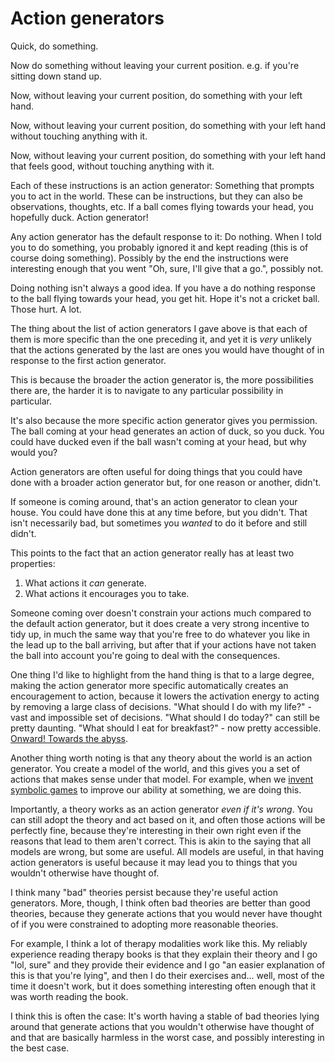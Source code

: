 # Action generators

Quick, do something.

Now do something without leaving your current position. e.g. if you're sitting down stand up.

Now, without leaving your current position, do something with your left hand.

Now, without leaving your current position, do something with your left hand without touching anything with it.

Now, without leaving your current position, do something with your left hand that feels good, without touching anything with it.

Each of these instructions is an action generator: Something that prompts you to act in the world. These can be instructions, but they can also be observations, thoughts, etc. If a ball comes flying towards your head, you hopefully duck. Action generator!

Any action generator has the default response to it: Do nothing. When I told you to do something, you probably ignored it and kept reading (this is of course doing something). Possibly by the end the instructions were interesting enough that you went "Oh, sure, I'll give that a go.", possibly not.

Doing nothing isn't always a good idea. If you have a do nothing response to the ball flying towards your head, you get hit. Hope it's not a cricket ball. Those hurt. A lot.

The thing about the list of action generators I gave above is that each of them is more specific than the one preceding it, and yet it is *very* unlikely that the actions generated by the last are ones you would have thought of in response to the first action generator.

This is because the broader the action generator is, the more possibilities there are, the harder it is to navigate to any particular possibility in particular.

It's also because the more specific action generator gives you permission. The ball coming at your head generates an action of duck, so you duck. You could have ducked even if the ball wasn't coming at your head, but why would you?

Action generators are often useful for doing things that you could have done with a broader action generator but, for one reason or another, didn't.

If someone is coming around, that's an action generator to clean your house. You could have done this at any time before, but you didn't. That isn't necessarily bad, but sometimes you *wanted* to do it before and still didn't.

This points to the fact that an action generator really has at least two properties:

1. What actions it *can* generate.
2. What actions it encourages you to take.

Someone coming over doesn't constrain your actions much compared to the default action generator, but it does create a very strong incentive to tidy up, in much the same way that you're free to do whatever you like in the lead up to the ball arriving, but after that if your actions have not taken the ball into account you're going to deal with the consequences.

One thing I'd like to highlight from the hand thing is that to a large degree, making the action generator more specific automatically creates an encouragement to action, because it lowers the activation energy to acting by removing a large class of decisions. "What should I do with my life?" - vast and impossible set of decisions. "What should I do today?" can still be pretty daunting. "What should I eat for breakfast?" - now pretty accessible. [Onward! Towards the abyss](https://twitter.com/DRMacIver/status/1603792788667207681).

Another thing worth noting is that any theory about the world is an action generator. You create a model of the world, and this gives you a set of actions that makes sense under that model. For example, when we [invent symbolic games](https://drmaciver.substack.com/i/53848690/inventing-symbolic-games) to improve our ability at something, we are doing this.

Importantly, a theory works as an action generator *even if it's wrong*. You can still adopt the theory and act based on it, and often those actions will be perfectly fine, because they're interesting in their own right even if the reasons that lead to them aren't correct. This is akin to the saying that all models are wrong, but some are useful. All models are useful, in that having action generators is useful because it may lead you to things that you wouldn't otherwise have thought of.

I think many "bad" theories persist because they're useful action generators. More, though, I think often bad theories are better than good theories, because they generate actions that you would never have thought of if you were constrained to adopting more reasonable theories.

For example, I think a lot of therapy modalities work like this. My reliably experience reading therapy books is that they explain their theory and I go "lol, sure" and they provide their evidence and I go "an easier explanation of this is that you're lying", and then I do their exercises and... well, most of the time it doesn't work, but it does something interesting often enough that it was worth reading the book.

I think this is often the case: It's worth having a stable of bad theories lying around that generate actions that you wouldn't otherwise have thought of and that are basically harmless in the worst case, and possibly interesting in the best case.
